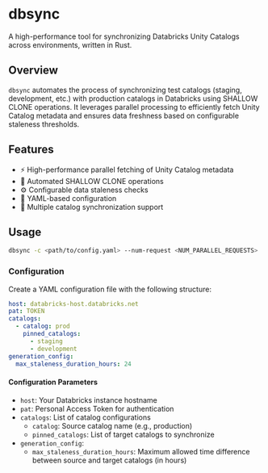 # dbsync

A high-performance tool for synchronizing Databricks Unity Catalogs across environments, written in Rust.

## Overview

`dbsync` automates the process of synchronizing test catalogs (staging, development, etc.) with production catalogs in Databricks using SHALLOW CLONE operations. It leverages parallel processing to efficiently fetch Unity Catalog metadata and ensures data freshness based on configurable staleness thresholds.

## Features

- ⚡ High-performance parallel fetching of Unity Catalog metadata
- 🔄 Automated SHALLOW CLONE operations
- ⚙️ Configurable data staleness checks
- 📝 YAML-based configuration
- 🔄 Multiple catalog synchronization support

## Usage

```bash
dbsync -c <path/to/config.yaml> --num-request <NUM_PARALLEL_REQUESTS>
```

### Configuration

Create a YAML configuration file with the following structure:

```yaml
host: databricks-host.databricks.net
pat: TOKEN
catalogs:
  - catalog: prod
    pinned_catalogs:
      - staging
      - development
generation_config:
  max_staleness_duration_hours: 24
```

#### Configuration Parameters

- `host`: Your Databricks instance hostname
- `pat`: Personal Access Token for authentication
- `catalogs`: List of catalog configurations
  - `catalog`: Source catalog name (e.g., production)
  - `pinned_catalogs`: List of target catalogs to synchronize
- `generation_config`:
  - `max_staleness_duration_hours`: Maximum allowed time difference between source and target catalogs (in hours)
